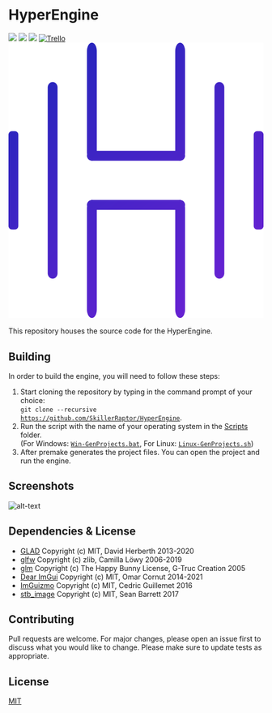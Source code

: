 ﻿# HyperEngine
![](https://img.shields.io/badge/license-MIT-yellow)
![](https://github.com/SkillerRaptor/HyperEngine/workflows/build-windows/badge.svg)
![](https://github.com/SkillerRaptor/HyperEngine/workflows/build-linux/badge.svg)
[![Trello](https://img.shields.io/badge/board-trello-blue.svg)](https://trello.com/b/xiuhLb05/hyperengine)
![HyperEngine](Resources/HyperEngine.PNG)

This repository houses the source code for the HyperEngine.

## Building
In order to build the engine, you will need to follow these steps:
1.  Start cloning the repository by typing in the command prompt of your choice:<br><code>git clone --recursive <a href="https://github.com/SkillerRaptor/HyperEngine">https://github.com/SkillerRaptor/HyperEngine</a></code>.
2.  Run the script with the name of your operating system in the [Scripts](https://github.com/SkillerRaptor/HyperEngine/tree/master/Scripts) folder.<br>(For Windows: [`Win-GenProjects.bat`](https://github.com/SkillerRaptor/HyperEngine/blob/master/Scripts/Win-GenProjects.bat), For Linux: [`Linux-GenProjects.sh`](https://github.com/SkillerRaptor/HyperEngine/blob/master/Scripts/Linux-GenProjects.sh)) 
3.  After premake generates the project files. You can open the project and run the engine.

## Screenshots
![alt-text](https://i.imgur.com/I3OJPW7.png)

## Dependencies & License
-   [GLAD](https://github.com/Dav1dde/glad/blob/master/LICENSE) Copyright (c) MIT, David Herberth 2013-2020
-   [glfw](https://github.com/glfw/glfw/blob/master/LICENSE.md) Copyright (c) zlib, Camilla Löwy 2006-2019
-   [glm](https://github.com/g-truc/glm/blob/master/copying.txt) Copyright (c) The Happy Bunny License, G-Truc Creation 2005
-   [Dear ImGui](https://github.com/ocornut/imgui/blob/master/LICENSE.txt) Copyright (c) MIT, Omar Cornut 2014-2021
-   [ImGuizmo](https://github.com/CedricGuillemet/ImGuizmo/blob/master/LICENSE) Copyright (c) MIT, Cedric Guillemet 2016
-   [stb_image](https://github.com/nothings/stb/blob/master/LICENSE) Copyright (c) MIT, Sean Barrett 2017

## Contributing
Pull requests are welcome. For major changes, please open an issue first to discuss what you would like to change.
Please make sure to update tests as appropriate.

## License
[MIT](https://choosealicense.com/licenses/mit/)
